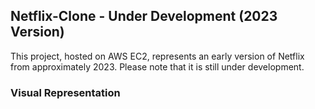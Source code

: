 ## Netflix-Clone - Under Development (2023 Version)

This project, hosted on AWS EC2, represents an early version of Netflix from approximately 2023. Please note that it is still under development.

### Visual Representation

<!-- ![Spotify Interface](./images/netflix.png) -->